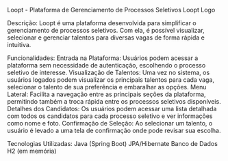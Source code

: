 Loopt - Plataforma de Gerenciamento de Processos Seletivos
Loopt Logo

Descrição: Loopt é uma plataforma desenvolvida para simplificar o gerenciamento de processos seletivos. Com ela, é possível visualizar, selecionar e gerenciar talentos para diversas vagas de forma rápida e intuitiva.

Funcionalidades:
Entrada na Plataforma: Usuários podem acessar a plataforma sem necessidade de autenticação, escolhendo o processo seletivo de interesse.
Visualização de Talentos: Uma vez no sistema, os usuários logados podem visualizar os principais talentos para cada vaga, selecionar o talento de sua preferência e embaralhar as opções.
Menu Lateral: Facilita a navegação entre as principais seções da plataforma, permitindo também a troca rápida entre os processos seletivos disponíveis.
Detalhes dos Candidatos: Os usuários podem acessar uma lista detalhada com todos os candidatos para cada processo seletivo e ver informações como nome e foto.
Confirmação de Seleção: Ao selecionar um talento, o usuário é levado a uma tela de confirmação onde pode revisar sua escolha.

Tecnologias Utilizadas:
Java (Spring Boot)
JPA/Hibernate
Banco de Dados H2 (em memória)
